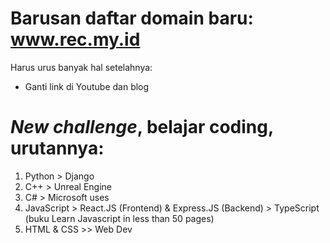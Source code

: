 # Barusan daftar domain baru: www.rec.my.id
Harus urus banyak hal setelahnya: 
- Ganti link di Youtube dan blog

# *New challenge*, belajar coding, urutannya:
1. Python > Django
2. C++ > Unreal Engine
3. C# > Microsoft uses
4. JavaScript > React.JS (Frontend) & Express.JS (Backend) > TypeScript 
   (buku Learn Javascript in less than 50 pages)
5. HTML & CSS >> Web Dev